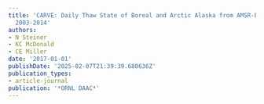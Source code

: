 ```yaml
---
title: 'CARVE: Daily Thaw State of Boreal and Arctic Alaska from AMSR-E and SSM/I,
  2003-2014'
authors:
- N Steiner
- KC McDonald
- CE Miller
date: '2017-01-01'
publishDate: '2025-02-07T21:39:39.680636Z'
publication_types:
- article-journal
publication: '*ORNL DAAC*'
---
```

